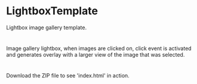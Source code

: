 # LightboxTemplate
Lightbox image gallery template.
#
Image gallery lightbox, when images are clicked on, click event is activated and generates overlay
with a larger view of the image that was selected.
#
Download the ZIP file to see 'index.html' in action.
